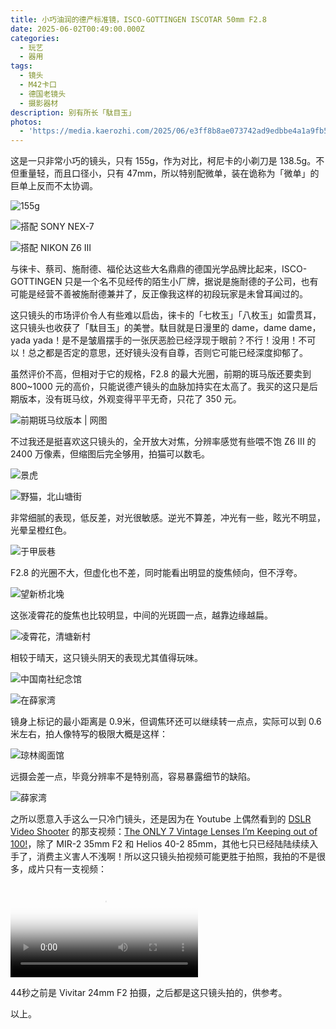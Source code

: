 ```yaml
---
title: 小巧油润的德产标准镜，ISCO-GOTTINGEN ISCOTAR 50mm F2.8
date: 2025-06-02T00:49:00.000Z
categories:
  - 玩艺
  - 器用
tags:
  - 镜头
  - M42卡口
  - 德国老镜头
  - 摄影器材
description: 别有所长「駄目玉」
photos:
  - 'https://media.kaerozhi.com/2025/06/e3ff8b8ae073742ad9edbbe4a1a9fb53.png'
---
```

这是一只非常小巧的镜头，只有 155g，作为对比，柯尼卡的小剃刀是 138.5g。不但重量轻，而且口径小，只有 47mm，所以特别配微单，装在诡称为「微单」的巨单上反而不太协调。

![155g](https://media.kaerozhi.com/2025/06/1143fe39577e217f1781901225d1d62d.png)

![搭配 SONY NEX-7](https://media.kaerozhi.com/2025/06/c0031047b366c57f099509de162bd793.png)

![搭配 NIKON Z6 III](https://media.kaerozhi.com/2025/06/56d744978c095ba9b8c26239383423c0.png)

与徕卡、蔡司、施耐德、福伦达这些大名鼎鼎的德国光学品牌比起来，ISCO-GOTTINGEN 只是一个名不见经传的陌生小厂牌，据说是施耐德的子公司，也有可能是经营不善被施耐德兼并了，反正像我这样的初段玩家是未曾耳闻过的。

这只镜头的市场评价令人有些难以启齿，徕卡的「七枚玉」「八枚玉」如雷贯耳，这只镜头也收获了「駄目玉」的美誉。駄目就是日漫里的 dame，dame dame，yada yada！是不是皱眉摆手的一张厌恶脸已经浮现于眼前？不行！没用！不可以！总之都是否定的意思，还好镜头没有自尊，否则它可能已经深度抑郁了。

虽然评价不高，但相对于它的规格，F2.8 的最大光圈，前期的斑马版还要卖到 800~1000 元的高价，只能说德产镜头的血脉加持实在太高了。我买的这只是后期版本，没有斑马纹，外观变得平平无奇，只花了 350 元。

![前期斑马纹版本 | 网图](https://media.kaerozhi.com/2025/06/631390cf3fa62b4b8869e285439919ef.png)

不过我还是挺喜欢这只镜头的，全开放大对焦，分辨率感觉有些喂不饱 Z6 III 的 2400 万像素，但缩图后完全够用，拍猫可以数毛。

![景虎](https://media.kaerozhi.com/2025/06/a3a0aae6c3139fa47cbeadea0063741d.png)

![野猫，北山塘街](https://media.kaerozhi.com/2025/06/1b97b33ace78df333490d69dcfa31eed.png)

非常细腻的表现，低反差，对光很敏感。逆光不算差，冲光有一些，眩光不明显，光晕呈橙红色。

![于甲辰巷](https://media.kaerozhi.com/2025/06/787a572509b3937b3976cc855f02e4ee.png)

F2.8 的光圈不大，但虚化也不差，同时能看出明显的旋焦倾向，但不浮夸。

![望新桥北堍](https://media.kaerozhi.com/2025/06/0ce0fe935a9154400a98da3350cdec08.png)

这张凌霄花的旋焦也比较明显，中间的光斑圆一点，越靠边缘越扁。

![凌霄花，清塘新村](https://media.kaerozhi.com/2025/06/2473b1f2dcf9da91400510047e944740.png)

相较于晴天，这只镜头阴天的表现尤其值得玩味。

![中国南社纪念馆](https://media.kaerozhi.com/2025/06/0f6c65242ac72e07f2e87cedec6e864b.png)

![在薛家湾](https://media.kaerozhi.com/2025/06/332977663b72c443f86260ae57cf70c9.png)

镜身上标记的最小距离是 0.9米，但调焦环还可以继续转一点点，实际可以到 0.6 米左右，拍人像特写的极限大概是这样：

![琼林阁面馆](https://media.kaerozhi.com/2025/06/1e196e5d89ce16871bac4dc518cfef7c.png)

远摄会差一点，毕竟分辨率不是特别高，容易暴露细节的缺陷。

![薛家湾](https://media.kaerozhi.com/2025/06/1b59e405603251a814bf4d591149810f.png)

之所以愿意入手这么一只冷门镜头，还是因为在 Youtube 上偶然看到的 [DSLR Video Shooter](https://www.youtube.com/@dslrvideoshooter) 的那支视频：[The ONLY 7 Vintage Lenses I’m Keeping out of 100!](https://www.youtube.com/watch?v=Wo-ZuVFZ4E0)，除了 MIR-2 35mm F2 和 Helios 40-2 85mm，其他七只已经陆陆续续入手了，消费主义害人不浅啊！所以这只镜头拍视频可能更胜于拍照，我拍的不是很多，成片只有一支视频：

<video controls class="video" poster="https://media.kaerozhi.com/2025/06/6e8e641ca17e0b286fa30a72f8e3a5cc.png">  
    <source src="https://media.kaerozhi.com/north-shantang.mp4" type="video/mp4">  
    <img src="https://media.kaerozhi.com/2025/06/6e8e641ca17e0b286fa30a72f8e3a5cc.png" />
</video>

44秒之前是 Vivitar 24mm F2 拍摄，之后都是这只镜头拍的，供参考。

以上。
